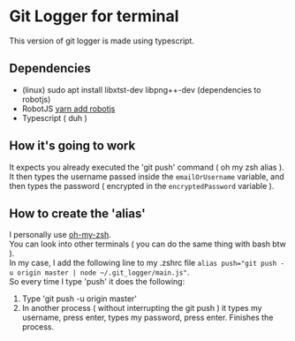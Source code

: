 # Git Logger for terminal

This version of git logger is made using typescript.  

## Dependencies
* (linux) sudo apt install libxtst-dev libpng++-dev (dependencies to robotjs)
* RobotJS [yarn add robotjs](https://robotjs.io)
* Typescript ( duh )

## How it's going to work
It expects you already executed the 'git push' command ( oh my zsh alias ).  
It then types the username passed inside the `emailOrUsername` variable, and then types the password ( encrypted in the `encryptedPassword` variable ).  

## How to create the 'alias'
I personally use [oh-my-zsh](https://ohmyz.sh/).  
You can look into other terminals ( you can do the same thing with bash btw ).  
In my case, I add the following line to my .zshrc file
`alias push="git push -u origin master | node ~/.git_logger/main.js"`.  
So every time I type 'push' it does the following:
1. Type 'git push -u origin master'
1. In another process ( without interrupting the git push ) it types my username, press enter, types my password, press enter. Finishes the process.  